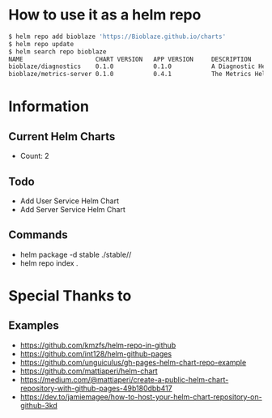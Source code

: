 # How to use it as a helm repo

```bash
$ helm repo add bioblaze 'https://Bioblaze.github.io/charts'
$ helm repo update
$ helm search repo bioblaze
NAME                    CHART VERSION   APP VERSION     DESCRIPTION
bioblaze/diagnostics    0.1.0           0.1.0           A Diagnostic Helm chart for Kubernetes
bioblaze/metrics-server 0.1.0           0.4.1           The Metrics Helm chart for Kubernetes
```
# Information

## Current Helm Charts
* Count: 2

## Todo
* Add User Service Helm Chart
* Add Server Service Helm Chart

## Commands
* helm package -d stable ./stable/<package>/
* helm repo index .

# Special Thanks to

## Examples
* https://github.com/kmzfs/helm-repo-in-github
* https://github.com/int128/helm-github-pages
* https://github.com/unguiculus/gh-pages-helm-chart-repo-example
* https://github.com/mattiaperi/helm-chart
* https://medium.com/@mattiaperi/create-a-public-helm-chart-repository-with-github-pages-49b180dbb417
* https://dev.to/jamiemagee/how-to-host-your-helm-chart-repository-on-github-3kd
